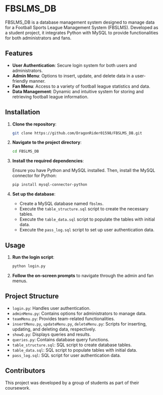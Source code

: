 # FBSLMS_DB

FBSLMS_DB is a database management system designed to manage data for a Football Sports League Management System (FBSLMS). Developed as a student project, it integrates Python with MySQL to provide functionalities for both administrators and fans.

## Features

- **User Authentication**: Secure login system for both users and administrators.
- **Admin Menu**: Options to insert, update, and delete data in a user-friendly manner.
- **Fan Menu**: Access to a variety of football league statistics and data.
- **Data Management**: Dynamic and intuitive system for storing and retrieving football league information.

## Installation

1. **Clone the repository**:

   ```bash
   git clone https://github.com/DragonRider01598/FBSLMS_DB.git
   ```

2. **Navigate to the project directory**:

   ```bash
   cd FBSLMS_DB
   ```

3. **Install the required dependencies**:

   Ensure you have Python and MySQL installed. Then, install the MySQL connector for Python:

   ```bash
   pip install mysql-connector-python
   ```

4. **Set up the database**:

   - Create a MySQL database named `fbslms`.
   - Execute the `table_structure.sql` script to create the necessary tables.
   - Execute the `table_data.sql` script to populate the tables with initial data.
   - Execute the `pass_log.sql` script to set up user authentication data.

## Usage

1. **Run the login script**:

   ```bash
   python login.py
   ```

2. **Follow the on-screen prompts** to navigate through the admin and fan menus.

## Project Structure

- `login.py`: Handles user authentication.
- `adminMenu.py`: Contains options for administrators to manage data.
- `teamMenu.py`: Provides team-related functionalities.
- `insertMenu.py`, `updateMenu.py`, `deleteMenu.py`: Scripts for inserting, updating, and deleting data, respectively.
- `showQ.py`: Displays queries and results.
- `queries.py`: Contains database query functions.
- `table_structure.sql`: SQL script to create database tables.
- `table_data.sql`: SQL script to populate tables with initial data.
- `pass_log.sql`: SQL script for user authentication data.

## Contributors

This project was developed by a group of students as part of their coursework.
